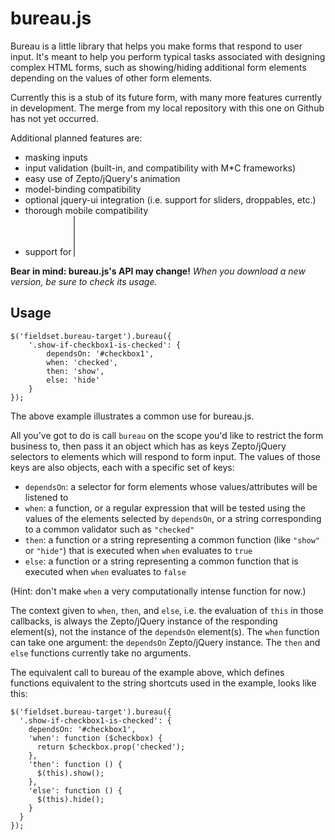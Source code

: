 bureau.js
========

Bureau is a little library that helps you make forms that respond to user input. It's meant to help you perform typical tasks associated with designing complex HTML forms, such as showing/hiding additional form elements depending on the values of other form elements.

Currently this is a stub of its future form, with many more features currently in development. The merge from my local repository with this one on Github has not yet occurred.

Additional planned features are:
+ masking inputs
+ input validation (built-in, and compatibility with M*C frameworks)
+ easy use of Zepto/jQuery's animation
+ model-binding compatibility
+ optional jquery-ui integration (i.e. support for sliders, droppables, etc.)
+ thorough mobile compatibility
+ support for <select multiple="multiple"> elements

**Bear in mind: bureau.js's API may change!**
*When you download a new version, be sure to check its usage.*

Usage
-----

    $('fieldset.bureau-target').bureau({
        '.show-if-checkbox1-is-checked': {
            dependsOn: '#checkbox1',
            when: 'checked',
            then: 'show',
            else: 'hide'
        }
    });

The above example illustrates a common use for bureau.js.

All you've got to do is call `bureau` on the scope you'd like to restrict the form business to, then pass it an object which has as keys Zepto/jQuery selectors to elements which will respond to form input. The values of those keys are also objects, each with a specific set of keys:

+ `dependsOn`: a selector for form elements whose values/attributes will be listened to
+ `when`: a function, or a regular expression that will be tested using the values of the elements selected by `dependsOn`, or a string corresponding to a common validator such as `"checked"`
+ `then`: a function or a string representing a common function (like `"show"` or `"hide"`) that is executed when `when` evaluates to `true`
+ `else`: a function or a string representing a common function that is executed when `when` evaluates to `false`

(Hint: don't make `when` a very computationally intense function for now.)

The context given to `when`, `then`, and `else`, i.e. the evaluation of `this` in those callbacks, is always the Zepto/jQuery instance of the responding element(s), not the instance of the `dependsOn` element(s).
The `when` function can take one argument: the `dependsOn` Zepto/jQuery instance. The `then` and `else` functions currently take no arguments.

The equivalent call to bureau of the example above, which defines functions equivalent to the string shortcuts used in the example, looks like this:

    $('fieldset.bureau-target').bureau({
      '.show-if-checkbox1-is-checked': {
        dependsOn: '#checkbox1',
        'when': function ($checkbox) {
          return $checkbox.prop('checked');
        },
        'then': function () {
          $(this).show();
        },
        'else': function () {
          $(this).hide();
        }
      }
    });
